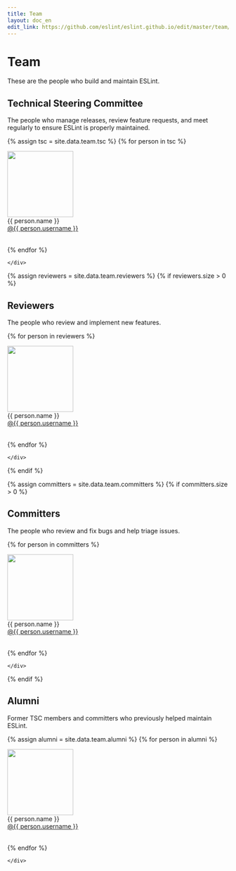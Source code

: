 ```yaml
---
title: Team
layout: doc_en
edit_link: https://github.com/eslint/eslint.github.io/edit/master/team/index.md
---
```


# Team

These are the people who build and maintain ESLint.

## Technical Steering Committee

The people who manage releases, review feature requests, and meet regularly to ensure ESLint is properly maintained.

<div class="container-fluid">
    <div class="row">

{% assign tsc = site.data.team.tsc %}
{% for person in tsc %}
    <div class="col-xs-6 col-sm-4 col-md-3 text-center" style="margin-bottom: 2rem">
    <a href="https://github.com/{{ person.username }}"><img src="https://github.com/{{person.username}}.png?s=150" width="150"></a><br>
    {{ person.name }}<br><a href="https://github.com/{{ person.username }}">@{{ person.username }}</a>
    </div>
{% endfor %}

    </div>
</div>

{% assign reviewers = site.data.team.reviewers %}
{% if reviewers.size > 0 %}
## Reviewers

The people who review and implement new features.

<div class="container-fluid">
    <div class="row">

{% for person in reviewers %}
    <div class="col-xs-6 col-sm-4 col-md-3 text-center" style="margin-bottom: 2rem">
    <a href="https://github.com/{{ person.username }}"><img src="https://github.com/{{person.username}}.png?s=150" width="150"></a><br>
    {{ person.name }}<br><a href="https://github.com/{{ person.username }}">@{{ person.username }}</a>
    </div>
{% endfor %}

    </div>
</div>
{% endif %}



{% assign committers = site.data.team.committers %}
{% if committers.size > 0 %}
## Committers

The people who review and fix bugs and help triage issues.

<div class="container-fluid">
    <div class="row">

{% for person in committers %}
    <div class="col-xs-6 col-sm-4 col-md-3 text-center" style="margin-bottom: 2rem">
    <a href="https://github.com/{{ person.username }}"><img src="https://github.com/{{person.username}}.png?s=150" width="150"></a><br>
    {{ person.name }}<br><a href="https://github.com/{{ person.username }}">@{{ person.username }}</a>
    </div>
{% endfor %}

    </div>
</div>
{% endif %}

## Alumni

Former TSC members and committers who previously helped maintain ESLint.

<div class="container-fluid">
    <div class="row">

{% assign alumni = site.data.team.alumni %}
{% for person in alumni %}
    <div class="col-xs-6 col-sm-4 col-md-3 text-center" style="margin-bottom: 2rem">
    <a href="https://github.com/{{ person.username }}"><img src="https://github.com/{{person.username}}.png?s=150" width="150"></a><br>
    {{ person.name }}<br><a href="https://github.com/{{ person.username }}">@{{ person.username }}</a>
    </div>
{% endfor %}

    </div>
</div>
